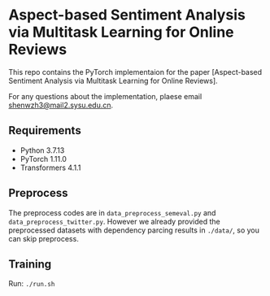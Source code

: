 # Aspect-based Sentiment Analysis via Multitask Learning for Online Reviews
This repo contains the PyTorch implementaion for the paper [Aspect-based Sentiment Analysis via Multitask Learning for Online Reviews].

For any questions about the implementation, plaese email shenwzh3@mail2.sysu.edu.cn.

## Requirements
* Python 3.7.13
* PyTorch 1.11.0
* Transformers 4.1.1


## Preprocess
The preprocess codes are in `data_preprocess_semeval.py` and `data_preprocess_twitter.py`. However we already provided the preprocessed datasets with dependency parcing results in `./data/`, so you can skip preprocess.

## Training
Run:
`./run.sh`


